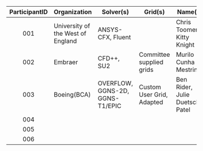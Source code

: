 | ParticipantID | Organization                      | Solver(s)         | Grid(s)                   | Name(s)
|:-------------:| --------------------------------- | ----------------- | ------------------------- | -----------------------------
| 001           | University of the West of England | ANSYS-CFX, Fluent |                           | Chris Toomer, Kitty Knight
| 002           | Embraer                           | CFD++, SU2        | Committee supplied grids  | Murilo Cunha Mestriner
| 003           | Boeing(BCA)         | OVERFLOW, GGNS-2D, GGNS-T1/EPIC | Custom User Grid, Adapted | Ben Rider, Julie Duetsch-Patel
| 004           |                                   |                   |                           |
| 005           |                                   |                   |                           |
| 006           |                                   |                   |                           |
